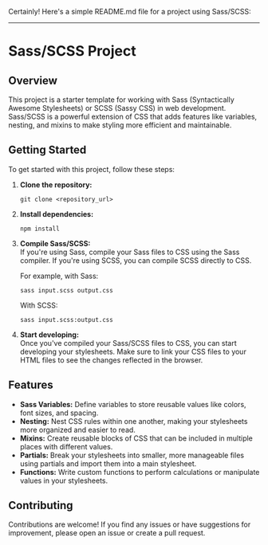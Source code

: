 Certainly! Here's a simple README.md file for a project using Sass/SCSS:

---

# Sass/SCSS Project

## Overview
This project is a starter template for working with Sass (Syntactically Awesome Stylesheets) or SCSS (Sassy CSS) in web development. Sass/SCSS is a powerful extension of CSS that adds features like variables, nesting, and mixins to make styling more efficient and maintainable.

## Getting Started
To get started with this project, follow these steps:

1. **Clone the repository:**  
   ```
   git clone <repository_url>
   ```

2. **Install dependencies:**  
   ```
   npm install
   ```

3. **Compile Sass/SCSS:**  
   If you're using Sass, compile your Sass files to CSS using the Sass compiler. If you're using SCSS, you can compile SCSS directly to CSS.
   
   For example, with Sass:
   ```
   sass input.scss output.css
   ```

   With SCSS:
   ```
   sass input.scss:output.css
   ```

4. **Start developing:**  
   Once you've compiled your Sass/SCSS files to CSS, you can start developing your stylesheets. Make sure to link your CSS files to your HTML files to see the changes reflected in the browser.

## Features
- **Sass Variables:** Define variables to store reusable values like colors, font sizes, and spacing.
- **Nesting:** Nest CSS rules within one another, making your stylesheets more organized and easier to read.
- **Mixins:** Create reusable blocks of CSS that can be included in multiple places with different values.
- **Partials:** Break your stylesheets into smaller, more manageable files using partials and import them into a main stylesheet.
- **Functions:** Write custom functions to perform calculations or manipulate values in your stylesheets.

## Contributing
Contributions are welcome! If you find any issues or have suggestions for improvement, please open an issue or create a pull request.
